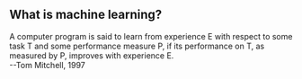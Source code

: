 ## What is machine learning?

  A computer program is said to learn from experience E with respect to some task T and some performance measure P, if its performance on T, as measured by P, improves with experience E.  
  <a>                                           --Tom Mitchell, 1997</a>
 
                                                
